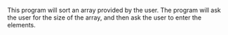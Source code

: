 This program will sort an array provided by the user. 
The program will ask the user for the size of the array, and then ask the user to enter the elements.
